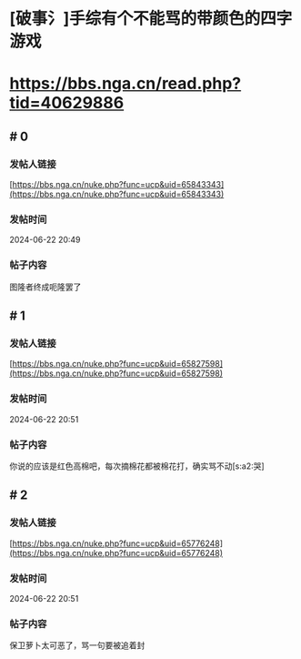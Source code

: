 # [破事氵]手综有个不能骂的带颜色的四字游戏
# https://bbs.nga.cn/read.php?tid=40629886

## \# 0
### 发帖人链接
[https://bbs.nga.cn/nuke.php?func=ucp&uid=65843343](https://bbs.nga.cn/nuke.php?func=ucp&uid=65843343)
### 发帖时间
2024-06-22 20:49
### 帖子内容
图隆者终成呃隆罢了
## \# 1
### 发帖人链接
[https://bbs.nga.cn/nuke.php?func=ucp&uid=65827598](https://bbs.nga.cn/nuke.php?func=ucp&uid=65827598)
### 发帖时间
2024-06-22 20:51
### 帖子内容
你说的应该是红色高棉吧，每次摘棉花都被棉花打，确实骂不动[s:a2:哭]
## \# 2
### 发帖人链接
[https://bbs.nga.cn/nuke.php?func=ucp&uid=65776248](https://bbs.nga.cn/nuke.php?func=ucp&uid=65776248)
### 发帖时间
2024-06-22 20:51
### 帖子内容
保卫萝卜太可恶了，骂一句要被追着封
